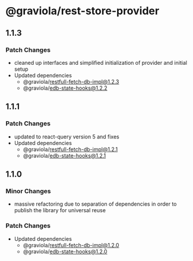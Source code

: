 # @graviola/rest-store-provider

## 1.1.3

### Patch Changes

- cleaned up interfaces and simplified initialization of provider and initial setup
- Updated dependencies
  - @graviola/restfull-fetch-db-impl@1.2.3
  - @graviola/edb-state-hooks@1.2.2

## 1.1.1

### Patch Changes

- updated to react-query version 5 and fixes
- Updated dependencies
  - @graviola/restfull-fetch-db-impl@1.2.1
  - @graviola/edb-state-hooks@1.2.1

## 1.1.0

### Minor Changes

- massive refactoring due to separation of dependencies in order to publish the library for universal reuse

### Patch Changes

- Updated dependencies
  - @graviola/restfull-fetch-db-impl@1.2.0
  - @graviola/edb-state-hooks@1.2.0
